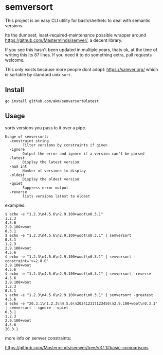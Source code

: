# semversort

This project is an easy CLI utility for bash/shell/etc to deal with semantic versions.

Its the dumbest, least-required-maintenance possible wrapper around https://github.com/Masterminds/semver/,
a decent library.

If you see this hasn't been updated in multiple years, thats ok, at the time of writing this its 87 lines.
If you need it to do something extra, pull requests welcome.

This only exists because more people dont adopt: https://samver.org/ which is sortable by standard unix `sort`.

## Install

```
go install github.com/akm/semversort@latest
```

## Usage

sorts versions you pass to it over a pipe.

```
Usage of semversort:
  -constraint string
        Filter versions by constraints if given
  -ignore
        Output the error and ignore if a version can't be parsed
  -latest
        Display the latest version
  -num int
        Number of versions to display
  -oldest
        Display the oldest version
  -quiet
        Suppress error output
  -reverse
        lists versions latest to oldest
```

examples:

```
$ echo -e "1.2.3\n4.5.6\n2.9.100+woot\n0.3.1"
1.2.3
4.5.6
2.9.100+woot
0.3.1
$ echo -e "1.2.3\n4.5.6\n2.9.100+woot\n0.3.1" | semversort
0.3.1
1.2.3
2.9.100+woot
4.5.6
$ echo -e "1.2.3\n4.5.6\n2.9.100+woot\n0.3.1" | semversort -constraint='>=2.0.0'
2.9.100+woot
4.5.6
$ echo -e "1.2.3\n4.5.6\n2.9.100+woot\n0.3.1" | semversort -reverse
4.5.6
2.9.100+woot
1.2.3
0.3.1
$ echo -e "1.2.3\n4.5.6\n2.9.100+woot\n0.3.1" | semversort -greatest
4.5.6
$ echo -e "20.3.1\n1.2.3\n4.5.6\n20241231t123456\n2.9.100+woot\n0.3.1" | semversort --ignore --quiet
0.3.1
1.2.3
2.9.100+woot
4.5.6
20.3.1
```

more info on semver constraints:

https://github.com/Masterminds/semver/tree/v3.1.1#basic-comparisons
